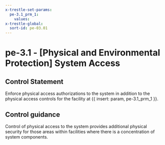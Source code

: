 ```yaml
---
x-trestle-set-params:
  pe-3.1_prm_1:
    values:
x-trestle-global:
  sort-id: pe-03.01
---
```


# pe-3.1 - \[Physical and Environmental Protection\] System Access

## Control Statement

Enforce physical access authorizations to the system in addition to the physical access controls for the facility at {{ insert: param, pe-3.1_prm_1 }}.

## Control guidance

Control of physical access to the system provides additional physical security for those areas within facilities where there is a concentration of system components.
